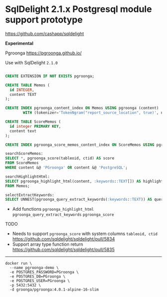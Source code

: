 # SqlDelight 2.1.x Postgresql module support prototype 

https://github.com/cashapp/sqldelight

**Experimental**

Pgroonga https://pgroonga.github.io/

Use with SqlDelight `2.1.0`

```sql

CREATE EXTENSION IF NOT EXISTS pgroonga;

CREATE TABLE Memos (
  id INTEGER,
  content TEXT
);

CREATE INDEX pgroonga_content_index ON Memos USING pgroonga (content)
        WITH (tokenizer='TokenNgram("report_source_location", true)', normalizer='NormalizerNFKC100');

CREATE TABLE ScoreMemos (
  id integer PRIMARY KEY,
  content text
);

CREATE INDEX pgroonga_score_memos_content_index ON ScoreMemos USING pgroonga (content);

searchScoreMemos:
SELECT *, pgroonga_score(tableoid, ctid) AS score
FROM ScoreMemos
WHERE content &@ 'PGroonga' OR content &@ 'PostgreSQL';

searchHighlightHtml:
SELECT pgroonga_highlight_html(content, :keywords::TEXT[]) AS highlight_html
FROM Memos;

selectExtractKeywords:
SELECT UNNEST(pgroonga_query_extract_keywords(:keywords::TEXT)) AS query_extract_keywords;
```

* Add functions `pgroonga_highlight_html` `pgroonga_query_extract_keywords` `pgroonga_score`

TODO

* Needs to support `pgroonga_score` with system columns `tableoid, ctid`
  https://github.com/sqldelight/sqldelight/pull/5834
* Support array type function return https://github.com/sqldelight/sqldelight/pull/5835
---

```shell
docker run \
  --name pgroonga-demo \
  -e POSTGRES_PASSWORD=PGroonga \
  -e POSTGRES_DB=PGroonga \
  -e POSTGRES_USER=PGroonga \
  -p 5432:5432 \
  -d groonga/pgroonga:4.0.1-alpine-16-slim
```
